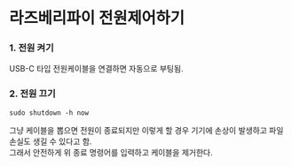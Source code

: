 # 라즈베리파이 전원제어하기

### 1. 전원 켜기
USB-C 타입 전원케이블을 연결하면 자동으로 부팅됨.

### 2. 전원 끄기
```
sudo shutdown -h now
```
그냥 케이블을 뽑으면 전원이 종료되지만 이렇게 할 경우 기기에 손상이 발생하고 파일손실도 생길 수 있다고 함.  
그래서 안전하게 위 종료 명령어를 입력하고 케이블을 제거한다.
